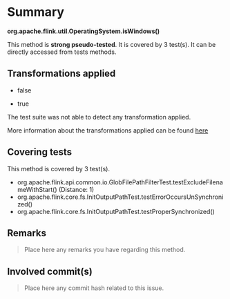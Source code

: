# Summary
**org.apache.flink.util.OperatingSystem.isWindows()**

This method is **strong pseudo-tested**.
It is covered by 3 test(s). It can be directly accessed from tests methods.


## Transformations applied

- false

- true


The test suite was not able to detect any transformation applied.

More information about the transformations applied can be found [here](https://github.com/STAMP-project/pitest-descartes)

## Covering tests
This method is covered by 3 test(s).
* org.apache.flink.api.common.io.GlobFilePathFilterTest.testExcludeFilenameWithStart() (Distance: 1)
* org.apache.flink.core.fs.InitOutputPathTest.testErrorOccursUnSynchronized()
* org.apache.flink.core.fs.InitOutputPathTest.testProperSynchronized()


## Remarks
> Place here any remarks you have regarding this method.

## Involved commit(s)

> Place here any commit hash related to this issue.
